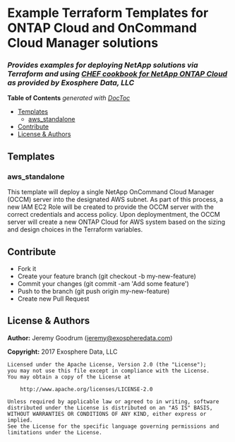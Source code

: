 
# Example Terraform Templates for ONTAP Cloud and OnCommand Cloud Manager solutions
### _Provides examples for deploying NetApp solutions via Terraform and using [CHEF cookbook for NetApp ONTAP Cloud](https://github.com/exospheredata/netapp_ontap_cloud) as provided by Exosphere Data, LLC_

<!-- START doctoc generated TOC please keep comment here to allow auto update -->
<!-- DON'T EDIT THIS SECTION, INSTEAD RE-RUN doctoc TO UPDATE -->
**Table of Contents**  *generated with [DocToc](https://github.com/thlorenz/doctoc)*

- [Templates](#templates)
  - [aws_standalone](#aws_standalone)
- [Contribute](#contribute)
- [License & Authors](#license-&-authors)

<!-- END doctoc generated TOC please keep comment here to allow auto update -->

## Templates

### aws_standalone
This template will deploy a single NetApp OnCommand Cloud Manager (OCCM) server into the designated AWS subnet.  As part of this process, a new IAM EC2 Role will be created to provide the OCCM server with the correct credentials and access policy.  Upon deploymentment, the OCCM server will create a new ONTAP Cloud for AWS system based on the sizing and design choices in the Terraform variables.

## Contribute
 - Fork it
 - Create your feature branch (git checkout -b my-new-feature)
 - Commit your changes (git commit -am 'Add some feature')
 - Push to the branch (git push origin my-new-feature)
 - Create new Pull Request

## License & Authors

**Author:** Jeremy Goodrum ([jeremy@exospheredata.com](mailto:jeremy@exospheredata.com))

**Copyright:** 2017 Exosphere Data, LLC

```text
Licensed under the Apache License, Version 2.0 (the "License");
you may not use this file except in compliance with the License.
You may obtain a copy of the License at

    http://www.apache.org/licenses/LICENSE-2.0

Unless required by applicable law or agreed to in writing, software
distributed under the License is distributed on an "AS IS" BASIS,
WITHOUT WARRANTIES OR CONDITIONS OF ANY KIND, either express or implied.
See the License for the specific language governing permissions and
limitations under the License.
```
